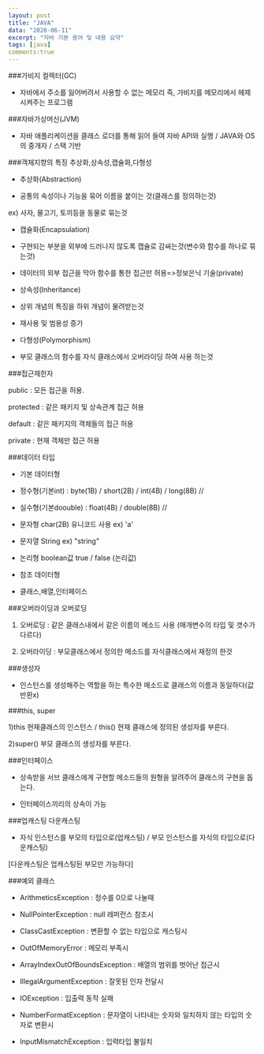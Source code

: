 ```yaml
---
layout: post
title: "JAVA"
data: "2020-06-11"
excerpt: "자바 기본 용어 및 내용 요약"
tags: [java]
comments:true
---
```


###가비지 컬렉터(GC)

* 자바에서 주소를 잃어버려서 사용할 수 없는 메모리 즉, 가비지를 메모리에서 헤제시켜주는 프로그램

###자바가상머신(JVM)

* 자바 애플리케이션을 클래스 로더를 통해 읽어 들여 자바 API와 실행 / JAVA와 OS의 중개자 / 스택 기반

 

###객체지향의 특징 추상화,상속성,캡슐화,다형성

* 추상화(Abstraction)

 - 공통의 속성이나 기능을 묶어 이름을 붙이는 것(클래스를 정의하는것)

 ex) 사자, 물고기, 토끼등을 동물로 묶는것

* 캡슐화(Encapsulation)

 - 구현되는 부분을 외부에 드러나지 않도록 캡슐로 감싸는것(변수와 함수를 하나로 묶는것)

 - 데이터의 외부 접근을 막아 함수를 통한 접근만 허용=>정보은닉 기술(private)

 * 상속성(Inheritance)

 - 상위 개념의 특징을 하위 개념이 물려받는것

 - 재사용 및 범용성 증가

 * 다형성(Polymorphism)

 - 부모 클래스의 함수를 자식 클래스에서 오버라이딩 하여 사용 하는것

 

###접근제한자

public : 모든 접근을 허용.

protected : 같은 패키지 및 상속관계 접근 허용

default : 같은 패키지의 객체들의 접근 허용

private : 현재 객체만 접근 허용

 

###데이터 타입

* 기본 데이터형

 - 정수형(기본int) : byte(1B) / short(2B) / int(4B) / long(8B) // 

 - 실수형(기본doouble) : float(4B) / double(8B) //

 - 문자형 char(2B) 유니코드 사용 ex) 'a'

 - 문자열 String ex) "string"

 - 논리형 boolean값 true / false (논리값)

* 참조 데이터형

 - 클래스,배열,인터페이스

 

###오버라이딩과 오버로딩

1) 오버로딩 : 같은 클래스내에서 같은 이름의 메소드 사용 (매개변수의 타입 및 갯수가 다르다)

2) 오버라이딩 : 부모클래스에서 정의한 메소드를 자식클래스에서 재정의 한것

 

###생성자

- 인스턴스를 생성해주는 역할을 하는 특수한 메소드로 클래스의 이름과 동일하다(값 반환x)

 

###this, super

1)this 현재클래스의 인스턴스 / this() 현재 클래스에 정의된 생성자를 부른다.

2)super() 부모 클래스의 생성자를 부른다.

 

###인터페이스

- 상속받을 서브 클래스에게 구현할 메소드들의 원형을 알려주어 클래스의 구현을 돕는다.

- 인터페이스끼리의 상속이 가능

 

###업캐스팅 다운캐스팅

- 자식 인스턴스를 부모의 타입으로(업캐스팅) / 부모 인스턴스를 자식의 타입으로(다운캐스팅)

[다운캐스팅은 업캐스팅된 부모만 가능하다]

 

###예외 클래스

* ArithmeticsException : 정수를 0으로 나눌때

* NullPointerException : null 레퍼런스 참조시

* ClassCastException : 변환할 수 없는 타입으로 캐스팅시

* OutOfMemoryError : 메모리 부족시

* ArrayIndexOutOfBoundsException : 배열의 범위를 벗어난 접근시

* IllegalArgumentException : 잘못된 인자 전달시 

* IOException : 입출력 동작 실패

* NumberFormatException : 문자열이 나타내는 숫자와 일치하지 않는 타입의 숫자로 변환시

* InputMismatchException : 입력타입 불일치

